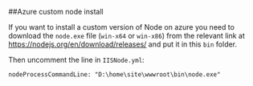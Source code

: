 ##Azure custom node install

If you want to install a custom version of Node on azure you need to download the `node.exe` file (`win-x64` or `win-x86`) from the relevant link at <https://nodejs.org/en/download/releases/> and put it in this `bin` folder.

Then uncomment the line in `IISNode.yml`:
```
nodeProcessCommandLine: "D:\home\site\wwwroot\bin\node.exe"
```
